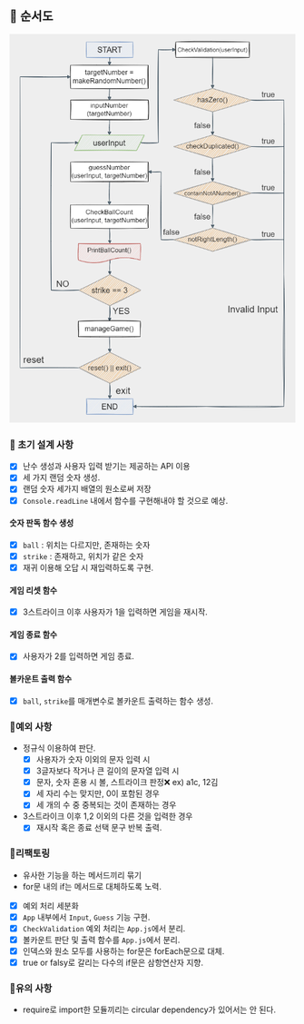 ## 📜 순서도

<img src="baseball_diagram.png">
<br/>

### 🎯 초기 설계 사항

- [x] 난수 생성과 사용자 입력 받기는 제공하는 API 이용
- [x] 세 가지 랜덤 숫자 생성.
- [x] 랜덤 숫자 세가지 배열의 원소로써 저장
- [x] `Console.readLine` 내에서 함수를 구현해내야 할 것으로 예상.

#### 숫자 판독 함수 생성

- [x] `ball` : 위치는 다르지만, 존재하는 숫자
- [x] `strike` : 존재하고, 위치가 같은 숫자
- [x] 재귀 이용해 오답 시 재입력하도록 구현.

#### 게임 리셋 함수

- [x] 3스트라이크 이후 사용자가 1을 입력하면 게임을 재시작.

#### 게임 종료 함수

- [x] 사용자가 2를 입력하면 게임 종료.

#### 볼카운트 출력 함수

- [x] `ball`, `strike`를 매개변수로 볼카운트 출력하는 함수 생성.

### 📌예외 사항

- 정규식 이용하여 판단.
  - [x] 사용자가 숫자 이외의 문자 입력 시
  - [x] 3글자보다 작거나 큰 길이의 문자열 입력 시
  - [x] 문자, 숫자 혼용 시 볼, 스트라이크 판정❌ ex) a1c, 12김
  - [x] 세 자리 수는 맞지만, 0이 포함된 경우
  - [x] 세 개의 수 중 중복되는 것이 존재하는 경우
- 3스트라이크 이후 1,2 이외의 다른 것을 입력한 경우
  - [x] 재시작 혹은 종료 선택 문구 반복 출력.

### 🔨리팩토링

- 유사한 기능을 하는 메서드끼리 묶기
- for문 내의 if는 메서드로 대체하도록 노력.
- [x] 예외 처리 세분화
- [x] `App` 내부에서 `Input`, `Guess` 기능 구현.
- [x] `CheckValidation` 예외 처리는 `App.js`에서 분리.
- [x] 볼카운트 판단 및 출력 함수를 `App.js`에서 분리.
- [x] 인덱스와 원소 모두를 사용하는 for문은 forEach문으로 대체.
- [x] true or falsy로 갈리는 다수의 if문은 삼항연산자 지향.

### 🦺유의 사항

- require로 import한 모듈끼리는 circular dependency가 있어서는 안 된다.
